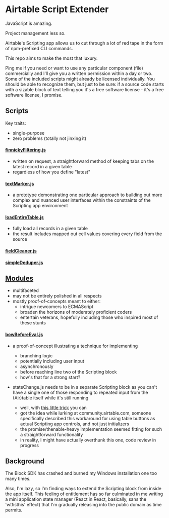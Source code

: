 # Airtable Script Extender

JavaScript is amazing. 

Project management less so. 

Airtable's Scripting app allows us to cut through a lot of red tape in the form of npm-prefixed CLI commands.

This repo aims to make the most that luxury.

Ping me if you need or want to use any particular component (file) commercially and I'll give you a written permission within a day or two.
Some of the included scripts might already be licensed individually.
You should be able to recognize them, but just to be sure: if a source code starts with a sizable block of text telling you it's a
free software license - it's a free software license, I promise.

## Scripts
Key traits:
- single-purpose
- zero problems (totally not jinxing it)

#### [finnickyFiltering.js](https://github.com/dddominikk/airtable-script-extender/blob/main/scripts/finnickyFiltering.js)

- written on request, a straightforward method of keeping tabs on the latest record in a given table
- regardless of how you define "latest"

#### [textMarker.js](https://github.com/dddominikk/airtable-script-extender/blob/main/scripts/textMarker.js)

- a prototype demonstrating one particular approach to building out more complex and nuanced user interfaces within the constraints of the Scripting app environment

#### [loadEntireTable.js](https://github.com/dddominikk/airtable-script-extender/blob/main/scripts/loadEntireTable.js)

- fully load all records in a given table
- the result includes mapped out cell values covering every field from the source

#### [fieldCleaner.js](https://github.com/dddominikk/airtable-script-extender/blob/main/scripts/fieldCleaner.js)

#### [simpleDeduper.js](https://github.com/dddominikk/airtable-script-extender/blob/main/scripts/simpleDeduper.js)

## [Modules](https://github.com/dddominikk/airtable-script-extender/tree/main/modules)

- multifaceted
- may not be entirely polished in all respects
- mostly proof-of-concepts meant to either:
  - intrigue newcomers to ECMAScript
  - broaden the horizons of moderately proficient coders
  - entertain veterans, hopefully including those who inspired most of these stunts

#### [bowBeforeEval.js](https://github.com/dddominikk/airtable-script-extender/blob/main/modules/bowBeforeEval.js)
  - a proof-of-concept illustrating a technique for implementing
    - branching logic
    - potentially including user input
    - asynchronously
    - before reaching line two of the Scripting block
    - how's that for a strong start?
    
- stateChange.js needs to be in a separate Scripting block as you can't have a single one of those responding to repeated input from the (Air)table itself while it's still running
    - well, with [this little trick](https://github.com/dddominikk/airtable-script-extender/blob/main/modules/stateChange.js) you can
    - got the idea while lurking at community.airtable.com, someone specifically described this workaround for using table buttons as actual Scripting app controls, and not just      initializers
    - the promise/thenable-heavy implementation seemed fitting for such a straightforward functionality
    - in reality, I might have actually overthunk this one, code review in progress
     

## Background

The Block SDK has crashed and burned my Windows installation one too many times.

Also, I'm lazy, so I'm finding ways to extend the Scripting block from inside the app itself. This feeling of entitlement has so far culminated in me writing a mini application state manager (React in React, basically, sans the 'wtfisthis' effect) that I'm gradually releasing into the public domain as time permits.
